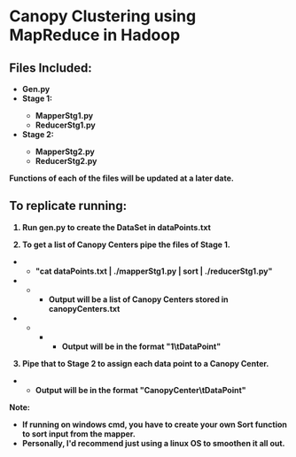 Canopy Clustering using MapReduce in Hadoop
=

Files Included:
-
<ul>
<li><b>Gen.py</b></li>
<li><b>Stage 1:<b>
<ul><li>MapperStg1.py</li> 
<li>ReducerStg1.py</li></ul>
<li><b>Stage 2:
<ul><li>MapperStg2.py</li>
<li>ReducerStg2.py</li></ul>
</ul>


Functions of each of the files will be updated at a later date.


To replicate running:
-

1) Run gen.py to create the DataSet in dataPoints.txt

2) To get a list of Canopy Centers pipe the files of Stage 1. 
+ + "cat dataPoints.txt | ./mapperStg1.py | sort | ./reducerStg1.py"
+ + + Output will be a list of Canopy Centers stored in canopyCenters.txt
+ + + + Output will be in the format "1\tDataPoint"

3) Pipe that to Stage 2 to assign each data point to a Canopy Center.
+ + Output will be in the format "CanopyCenter\tDataPoint"


Note: 
+ If running on windows cmd, you have to create your own Sort function to sort input from the mapper. 
+ Personally, I'd recommend just using a linux OS to smoothen it all out.
